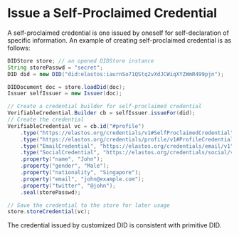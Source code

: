 # Issue a Self-Proclaimed Credential

A self-proclaimed credential is one issued by oneself for self-declaration of specific information. An example of creating self-proclaimed credential is as follows:

```java
DIDStore store; // an opened DIDStore instance
String storePasswd = "secret";
DID did = new DID("did:elastos:iaurnSo71QStq2vXdJCWiqXYZWmR499pjn");

DIDDocument doc = store.loadDid(doc);
Issuer selfIssuer = new Issuer(doc);

// Create a credential builder for self-proclaimed credential
VerifiableCredential.Builder cb = selfIssuer.issueFor(did);
// Create the credential
VerifiableCredential vc = cb.id("#profile")
    .type("https://elastos.org/credentials/v1#SelfProclaimedCredential")
    .type("https://elastos.org/credentials/profile/v1#ProfileCredential")
    .type("EmailCredential", "https://elastos.org/credentials/email/v1")
    .type("SocialCredential", "https://elastos.org/credentials/social/v1")
    .property("name", "John");
    .property("gender", "Male");
    .property("nationality", "Singapore");
    .property("email", "john@example.com");
    .property("twitter", "@john");
    .seal(storePasswd);

// Save the credential to the store for later usage
store.storeCredential(vc);
```

The credential issued by customized DID is consistent with primitive DID.
